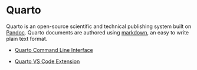 
# Quarto

Quarto is an open-source scientific and technical publishing system built on [Pandoc](https://pandoc.org). Quarto documents are authored using [markdown](https://en.wikipedia.org/wiki/Markdown), an easy to write plain text format.

- [Quarto Command Line Interface](https://github.com/quarto-dev/quarto-cli)

- [Quarto VS Code Extension](https://github.com/quarto-dev/quarto/tree/main/apps/vscode)
